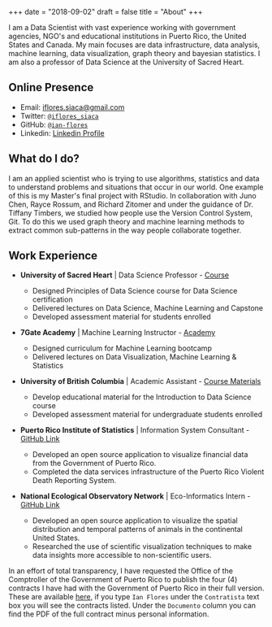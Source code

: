 +++
date = "2018-09-02"
draft = false
title = "About"
+++

I am a Data Scientist with vast experience working with government agencies, NGO's and educational institutions in Puerto Rico, the United States and Canada. My main focuses are data infrastructure, data analysis, machine learning, data visualization, graph theory and bayesian statistics. I am also a professor of Data Science at the University of Sacred Heart.

## Online Presence

- Email: iflores.siaca@gmail.com
- Twitter: [`@iflores_siaca`](https://twitter.com/iflores_siaca)
- GitHub: [`@ian-flores`](https://github.com/ian-flores/)
- Linkedin: [Linkedin Profile](https://www.linkedin.com/in/ian-flores-siaca-ba0786a1/)


## What do I do?

I am an applied scientist who is trying to use algorithms, statistics and data to understand problems and situations that occur in our world. One example of this is my Master's final project with RStudio. In collaboration with Juno Chen, Rayce Rossum, and Richard Zitomer and under the guidance of Dr. Tiffany Timbers, we studied how people use the Version Control System, Git. To do this we used graph theory and machine learning methods to extract common sub-patterns in the way people collaborate together.

  
## Work Experience

* **University of Sacred Heart** | Data Science Professor - [Course](#)
  * Designed Principles of Data Science course for Data Science certification
  * Delivered lectures on Data Science, Machine Learning and Capstone
  * Developed assessment material for students enrolled

* **7Gate Academy** | Machine Learning Instructor - [Academy](#)
  * Designed curriculum for Machine Learning bootcamp
  * Delivered lectures on Data Visualization, Machine Learning & Statistics

* **University of British Columbia** | Academic Assistant - [Course Materials](https://github.com/ubc-dsci/dsci-100)
  * Develop educational material for the Introduction to Data Science course
  * Developed assessment material for undergraduate students enrolled

* **Puerto Rico Institute of Statistics** | Information System Consultant - [GitHub Link](https://github.com/ian-flores/TransparenciaFinanciera)
  * Developed an open source application to visualize financial data from the Government of Puerto Rico.
  * Completed the data services infrastructure of the Puerto Rico Violent Death Reporting System.

* **National Ecological Observatory Network** | Eco-Informatics Intern - [GitHub Link](https://github.com/ian-flores/NEON-2016-Internship-DPS)
  * Developed an open source application to visualize the spatial distribution and temporal patterns of animals in the continental United States.
  * Researched the use of scientific visualization techniques to make data insights more accessible to non-scientific users.
      
In an effort of total transparency, I have requested the Office of the Comptroller of the Government of Puerto Rico to publish the four (4) contracts I have had with the Government of Puerto Rico in their full version. These are available [here](https://consultacontratos.ocpr.gov.pr/), if you type `Ian Flores` under the `Contratista` text box you will see the contracts listed. Under the `Documento` column you can find the PDF of the full contract minus personal information.